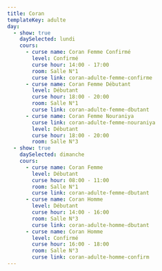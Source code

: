 ```yaml
---
title: Coran
templateKey: adulte
day:
  - show: true
    daySelected: lundi
    cours:
      - curse name: Coran Femme Confirmé
        level: Confirmé
        curse hour: 14:00 - 17:00
        room: Salle N°1
        curse link: coran-adulte-femme-confirme
      - curse name: Coran Femme Débutant
        level: Débutant
        curse hour: 18:00 - 20:00
        room: Salle N°1
        curse link: coran-adulte-femme-dbutant
      - curse name: Coran Femme Nouraniya
        curse link: coran-adulte-femme-nouraniya
        level: Débutant
        curse hour: 18:00 - 20:00
        room: Salle N°3
  - show: true
    daySelected: dimanche
    cours:
      - curse name: Coran Femme
        level: Débutant
        curse hour: 08:00 - 11:00
        room: Salle N°1
        curse link: coran-adulte-femme-dbutant
      - curse name: Coran Homme
        level: Débutant
        curse hour: 14:00 - 16:00
        room: Salle N°3
        curse link: coran-adulte-homme-dbutant
      - curse name: Coran Homme
        level: Confirmé
        curse hour: 16:00 - 18:00
        room: Salle N°3
        curse link: coran-adulte-homme-confirm
---
```

